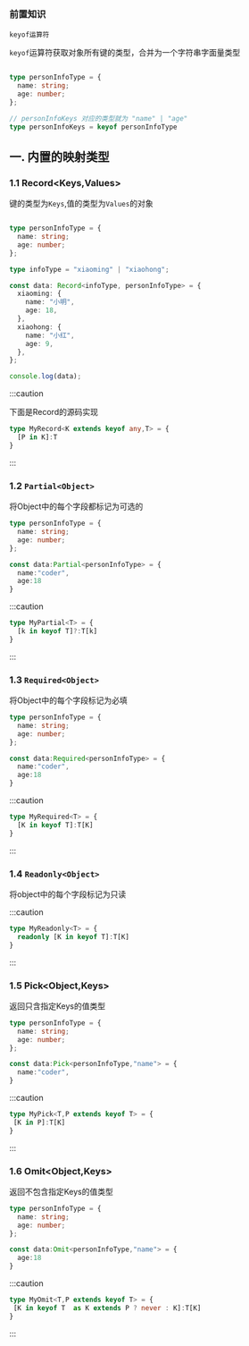 
### 前置知识

`keyof运算符`

`keyof`运算符获取对象所有键的类型，合并为一个字符串字面量类型

``` ts

type personInfoType = {
  name: string;
  age: number;
};

// personInfoKeys 对应的类型就为 "name" | "age"
type personInfoKeys = keyof personInfoType

```

## 一. 内置的映射类型

### 1.1 Record<Keys,Values>

键的类型为`Keys`,值的类型为`Values`的对象

``` ts

type personInfoType = {
  name: string;
  age: number;
};

type infoType = "xiaoming" | "xiaohong";

const data: Record<infoType, personInfoType> = {
  xiaoming: {
    name: "小明",
    age: 18,
  },
  xiaohong: {
    name: "小红",
    age: 9,
  },
};

console.log(data);

```

:::caution

下面是Record的源码实现
``` ts
type MyRecord<K extends keyof any,T> = {
  [P in K]:T
}
```
:::


### 1.2 `Partial<Object>`

将Object中的每个字段都标记为可选的

``` ts
type personInfoType = {
  name: string;
  age: number;
};

const data:Partial<personInfoType> = {
  name:"coder",
  age:18
}

```

:::caution
``` ts
type MyPartial<T> = {
  [k in keyof T]?:T[k]
}
```
:::

### 1.3 `Required<Object>`

将Object中的每个字段标记为必填

``` ts
type personInfoType = {
  name: string;
  age: number;
};

const data:Required<personInfoType> = {
  name:"coder",
  age:18
}

```

:::caution
``` ts
type MyRequired<T> = {
  [K in keyof T]:T[K]
}
```
:::

### 1.4 `Readonly<Object>`

将object中的每个字段标记为只读

:::caution
``` ts
type MyReadonly<T> = {
  readonly [K in keyof T]:T[K]
}
```
:::

### 1.5 Pick<Object,Keys>

返回只含指定Keys的值类型

``` ts
type personInfoType = {
  name: string;
  age: number;
};

const data:Pick<personInfoType,"name"> = {
  name:"coder",
}

```

:::caution
``` ts
type MyPick<T,P extends keyof T> = {
 [K in P]:T[K]
}
```
:::

### 1.6 Omit<Object,Keys>

返回不包含指定Keys的值类型

``` ts
type personInfoType = {
  name: string;
  age: number;
};

const data:Omit<personInfoType,"name"> = {
  age:18
}

```

:::caution

``` ts
type MyOmit<T,P extends keyof T> = {
 [K in keyof T  as K extends P ? never : K]:T[K]
}
```
:::





